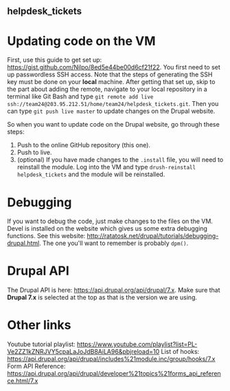 ## helpdesk_tickets

# Updating code on the VM
First, use this guide to get set up: https://gist.github.com/Nilpo/8ed5e44be00d6cf21f22. You first need to set up passwordless SSH access. Note that the steps of generating the SSH key must be done on your **local** machine. After getting that set up, skip to the part about adding the remote, navigate to your local repository in a terminal like Git Bash and type `git remote add live ssh://team24@203.95.212.51/home/team24/helpdesk_tickets.git`. Then you can type `git push live master` to update changes on the Drupal website.

So when you want to update code on the Drupal website, go through these steps:
1. Push to the online GitHub repository (this one).
2. Push to live.
3. (optional) If you have made changes to the `.install` file, you will need to reinstall the module. Log into the VM and type `drush-reinstall helpdesk_tickets` and the module will be reinstalled.

# Debugging
If you want to debug the code, just make changes to the files on the VM. Devel is installed on the website which gives us some extra debugging functions. See this website: http://ratatosk.net/drupal/tutorials/debugging-drupal.html. The one you'll want to remember is probably `dpm()`.

# Drupal API
The Drupal API is here: https://api.drupal.org/api/drupal/7.x. Make sure that **Drupal 7.x** is selected at the top as that is the version we are using.

# Other links
Youtube tutorial playlist: https://www.youtube.com/playlist?list=PL-Ve2ZZ1kZNRJVY5cpaLaJoJdB8AiLA96&pbjreload=10
List of hooks: https://api.drupal.org/api/drupal/includes%21module.inc/group/hooks/7.x
Form API Reference: https://api.drupal.org/api/drupal/developer%21topics%21forms_api_reference.html/7.x